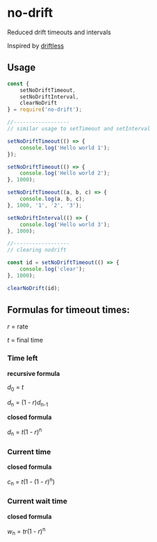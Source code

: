 # no-drift
Reduced drift timeouts and intervals

Inspired by [driftless](https://github.com/dbkaplun/driftless)

## Usage

```javascript
const {
    setNoDriftTimeout,
    setNoDriftInterval,
    clearNoDrift
} = require('no-drift');

//------------------
// similar usage to setTimeout and setInterval

setNoDriftTimeout(() => {
    console.log('Hello world 1');
});

setNoDriftTimeout(() => {
    console.log('Hello world 2');
}, 1000);

setNoDriftTimeout((a, b, c) => {
    console.log(a, b, c);
}, 1000, '1', '2', '3');

setNoDriftInterval(() => {
    console.log('Hello world 3');
}, 1000);

//------------------
// clearing nodrift

const id = setNoDriftTimeout(() => {
    console.log('clear');
}, 1000);

clearNoDrift(id);
```

## Formulas for timeout times:

_r_ = rate

_t_ = final time


### Time left

__recursive formula__

_d_<sub>0</sub> = _t_

_d_<sub>n</sub> = (1 - _r_)_d_<sub>n-1</sub>

__closed formula__

_d_<sub>n</sub> = _t_(1 - _r_)<sup>n</sup>


### Current time

__closed formula__

_c_<sub>n</sub> = _t_(1 - (1 - _r_)<sup>n</sup>)


### Current wait time

__closed formula__

_w_<sub>n</sub> = _tr_(1 - _r_)<sup>n</sup>

